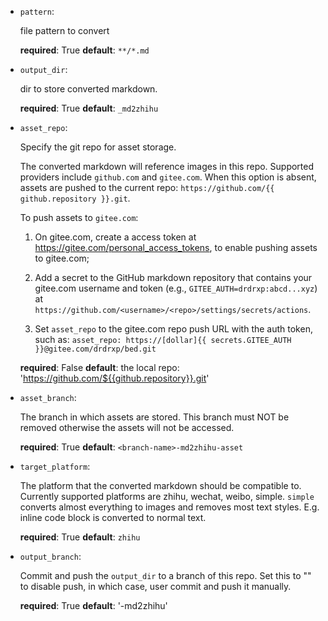 -   `pattern`:

    file pattern to convert

    **required**: True
    **default**: `**/*.md`

-   `output_dir`:

    dir to store converted markdown.

    **required**: True
    **default**: `_md2zhihu`

-   `asset_repo`:

    Specify the git repo for asset storage.

    The converted markdown will reference images in this repo. Supported providers include `github.com` and `gitee.com`.
    When this option is absent, assets are pushed to the current repo: `https://github.com/{{ github.repository }}.git`.

    To push assets to `gitee.com`:

    1. On gitee.com, create a access token at https://gitee.com/personal_access_tokens, to enable pushing assets to gitee.com;

    2. Add a secret to the GitHub markdown repository that contains your gitee.com username and token (e.g., `GITEE_AUTH=drdrxp:abcd...xyz`) at `https://github.com/<username>/<repo>/settings/secrets/actions`.

    3. Set `asset_repo` to the gitee.com repo push URL with the auth token, such as:
       `asset_repo: https://[dollar]{{ secrets.GITEE_AUTH }}@gitee.com/drdrxp/bed.git`

    **required**: False
    **default**: the local repo: 'https://github.com/${{github.repository}}.git'

-   `asset_branch`:

    The branch in which assets are stored. This branch must NOT be removed otherwise the assets will not be accessed.

    **required**: True
    **default**: `<branch-name>-md2zhihu-asset`

-   `target_platform`:

    The platform that the converted markdown should be compatible to.
    Currently supported platforms are zhihu, wechat, weibo, simple. `simple` converts almost everything to images and removes most text styles. E.g. inline code block is converted to normal text.

    **required**: True
    **default**: `zhihu`


-   `output_branch`:

    Commit and push the `output_dir` to a branch of this repo.
    Set this to "" to disable push, in which case, user commit and push it manually.

    **required**: True
    **default**: '<branch-name>-md2zhihu'
